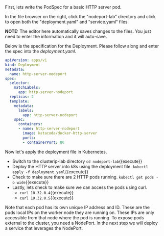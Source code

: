 First, lets write the PodSpec for a basic HTTP server pod.

In the file browser on the right, click the "nodeport-lab" directory and click to open both the "deployment.yaml" and "service.yaml" files.

**NOTE:** The editor here automatically saves changes to the files. You just need to enter the information and it will auto-save.

Below is the specification for the Deployment. Please follow along and enter the spec into the *deployment.yaml*. 

```yaml
apiVersion: apps/v1
kind: Deployment
metadata:
  name: http-server-nodeport
spec:
  selector:
    matchLabels:
      app: http-server-nodeport
  replicas: 2
  template:
    metadata:
      labels:
        app: http-server-nodeport
    spec:
      containers:
      - name: http-server-nodeport
        image: katacoda/docker-http-server
        ports:
        - containerPort: 80
```

Now let's apply the deployment file in Kubernetes.
- Switch to the clusterip-lab directory `cd nodeport-lab`{{execute}}
- Deploy the HTTP server into k8s using the deployment file. `kubectl apply -f deployment.yaml`{{execute}}
- Check to make sure there are 2 HTTP pods running. `kubectl get pods -o wide`{{execute}}
- Lastly, lets check to make sure we can access the pods using curl.
  - `curl 10.32.0.4`{{execute}}
  - `curl 10.32.0.5`{{execute}}

Note that each pod has its own unique IP address and ID. These are the pods local IPs on the worker node they are running on. These IPs are only accessible from that node where the pod is running. To expose pods external to the cluster, you need a NodePort. In the next step we will deploy a service that leverages the NodePort.